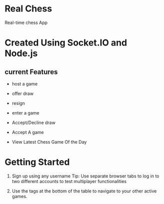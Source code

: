 # Real Chess
Real-time chess App



# Created Using Socket.IO and Node.js
## current Features 

- host a game 

- offer draw

- resign 

- enter a game

- Accept/Decline draw

-  Accept A game 

- View Latest Chess Game Of the Day 


# Getting Started
1) Sign up using any username Tip: Use separate browser tabs to log in to two different accounts to test multiplayer functionalities

2) Use the tags at the bottom of the table to navigate to your other active games.
